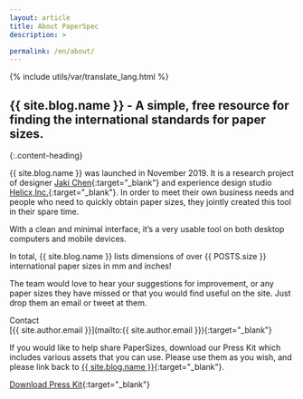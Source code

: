 ```yaml
---
layout: article
title: About PaperSpec
description: >

permalink: /en/about/
---
```

{% include utils/var/translate_lang.html %}

## {{ site.blog.name }} - A simple, free resource for finding the international standards for paper sizes. 
{:.content-heading}

{{ site.blog.name }} was launched in November 2019. It is a research project of designer [Jaki Chen](http://behance.net/jakichen){:target="_blank"} and experience design studio [Helicx,Inc.](#){:target="_blank"}. In order to meet their own business needs and people who need to quickly obtain paper sizes, they jointly created this tool in their spare time.

With a clean and minimal interface, it’s a very usable tool on both desktop computers and mobile devices.

In total, {{ site.blog.name }} lists dimensions of over {{ POSTS.size }} international paper sizes in mm and inches!

The team would love to hear your suggestions for improvement, or any paper sizes they have missed or that you would find useful on the site. Just drop them an email or tweet at them.

Contact  
[{{ site.author.email }}](mailto:{{ site.author.email }}){:target="_blank"}

If you would like to help share PaperSizes, download our Press Kit which includes various assets that you can use. Please use them as you wish, and please link back to [{{ site.blog.name }}]({{site.url}}){:target="_blank"}.

[Download Press Kit](#){:target="_blank"}

